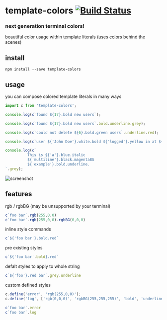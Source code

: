 # template-colors [![Build Status](https://travis-ci.org/icodeforlove/template-colors.png?branch=master)](https://travis-ci.org/icodeforlove/template-colors)

### next generation terminal colors!

beautiful color usage within template literals (uses [colors](https://github.com/marak/colors.js) behind the scenes)

## install

```
npm install --save template-colors
```

## usage

you can compose colored template literals in many ways

```javascript
import c from 'template-colors';

console.log(c`found ${17}.bold new users`);

console.log(c`found ${17}.bold new users`.bold.underline.grey);

console.log(c`could not delete ${6}.bold.green users`.underline.red);

console.log(c`user ${'John Doe'}.white.bold ${'logged'}.yellow in at ${new Date()}.white.bold`.grey);

console.log(c`
          This is ${'a'}.blue.italic
          ${'multiline'}.black.magentaBG
          ${'example'}.bold.underline.
`.grey);
```

![screenshot](https://img42.com/nwedl+)

## features

rgb / rgbBG (may be unsupported by your terminal)

```javascript
c`foo bar`.rgb(255,0,0)
c`foo bar`.rgb(255,0,0).rgbBG(0,0,0)
```

inline style commands

```javascript
c`${'foo bar'}.bold.red`
```

pre existing styles

```javascript
c`${'foo bar'.bold}.red`
```

defalt styles to apply to whole string

```javascript
c`${'foo'}.red bar`.grey.underline
```

custom defined styles
```javascript
c.define('error', 'rgb(255,0,0)');
c.define('log', ['rgb(0,0,0)', 'rgbBG(255,255,255)', 'bold', 'underline', 'italic']);

c`foo bar`.error
c`foo bar`.log
```